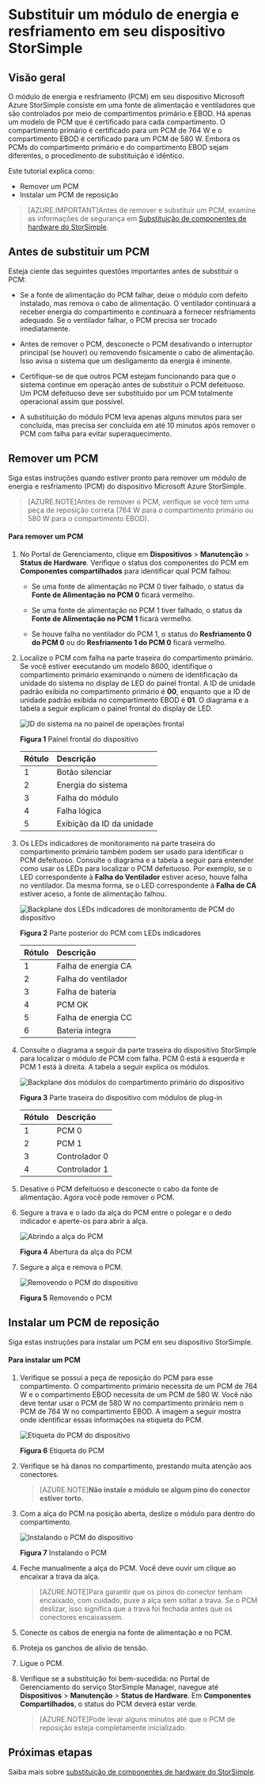 <properties 
   pageTitle="Substituir um PCM em seu dispositivo StorSimple | Microsoft Azure"
   description="Explica como remover e substituir módulo de energia e resfriamento (PCM) em seu dispositivo StorSimple"
   services="storsimple"
   documentationCenter=""
   authors="alkohli"
   manager="carolz"
   editor="" />
<tags 
   ms.service="storsimple"
   ms.devlang="NA"
   ms.topic="article"
   ms.tgt_pltfrm="NA"
   ms.workload="TBD"
   ms.date="08/31/2015"
   ms.author="alkohli" />

# Substituir um módulo de energia e resfriamento em seu dispositivo StorSimple

## Visão geral

O módulo de energia e resfriamento (PCM) em seu dispositivo Microsoft Azure StorSimple consiste em uma fonte de alimentação e ventiladores que são controlados por meio de compartimentos primário e EBOD. Há apenas um modelo de PCM que é certificado para cada compartimento. O compartimento primário é certificado para um PCM de 764 W e o compartimento EBOD é certificado para um PCM de 580 W. Embora os PCMs do compartimento primário e do compartimento EBOD sejam diferentes, o procedimento de substituição é idêntico.

Este tutorial explica como:

- Remover um PCM
- Instalar um PCM de reposição

>[AZURE.IMPORTANT]Antes de remover e substituir um PCM, examine as informações de segurança em [Substituição de componentes de hardware do StorSimple](storsimple-hardware-component-replacement.md).

## Antes de substituir um PCM

Esteja ciente das seguintes questões importantes antes de substituir o PCM:

- Se a fonte de alimentação do PCM falhar, deixe o módulo com defeito instalado, mas remova o cabo de alimentação. O ventilador continuará a receber energia do compartimento e continuará a fornecer resfriamento adequado. Se o ventilador falhar, o PCM precisa ser trocado imediatamente.

- Antes de remover o PCM, desconecte o PCM desativando o interruptor principal (se houver) ou removendo fisicamente o cabo de alimentação. Isso avisa o sistema que um desligamento da energia é iminente.

- Certifique-se de que outros PCM estejam funcionando para que o sistema continue em operação antes de substituir o PCM defeituoso. Um PCM defeituoso deve ser substituído por um PCM totalmente operacional assim que possível.

- A substituição do módulo PCM leva apenas alguns minutos para ser concluída, mas precisa ser concluída em até 10 minutos após remover o PCM com falha para evitar superaquecimento.

## Remover um PCM

Siga estas instruções quando estiver pronto para remover um módulo de energia e resfriamento (PCM) do dispositivo Microsoft Azure StorSimple.

>[AZURE.NOTE]Antes de remover o PCM, verifique se você tem uma peça de reposição correta (764 W para o compartimento primário ou 580 W para o compartimento EBOD).

#### Para remover um PCM

1. No Portal de Gerenciamento, clique em **Dispositivos** > **Manutenção** > **Status de Hardware**. Verifique o status dos componentes do PCM em **Componentes compartilhados** para identificar qual PCM falhou:

     - Se uma fonte de alimentação no PCM 0 tiver falhado, o status da **Fonte de Alimentação no PCM 0** ficará vermelho.

     - Se uma fonte de alimentação no PCM 1 tiver falhado, o status da **Fonte de Alimentação no PCM 1** ficará vermelho.

     - Se houve falha no ventilador do PCM 1, o status do **Resfriamento 0 do PCM 0** ou do **Resfriamento 1 do PCM 0** ficará vermelho.

2. Localize o PCM com falha na parte traseira do compartimento primário. Se você estiver executando um modelo 8600, identifique o compartimento primário examinando o número de identificação da unidade do sistema no display de LED do painel frontal. A ID de unidade padrão exibida no compartimento primário é **00**, enquanto que a ID de unidade padrão exibida no compartimento EBOD é **01**. O diagrama e a tabela a seguir explicam o painel frontal do display de LED.

    ![ID do sistema na no painel de operações frontal](./media/storsimple-power-cooling-module-replacement/IC740991.png)

     **Figura 1** Painel frontal do dispositivo

    |Rótulo|Descrição|
    |:---|:-----------|
    |1|Botão silenciar|
    |2|Energia do sistema|
    |3|Falha do módulo|
    |4|Falha lógica|
    |5|Exibição da ID da unidade|

3. Os LEDs indicadores de monitoramento na parte traseira do compartimento primário também podem ser usado para identificar o PCM defeituoso. Consulte o diagrama e a tabela a seguir para entender como usar os LEDs para localizar o PCM defeituoso. Por exemplo, se o LED correspondente à **Falha do Ventilador** estiver aceso, houve falha no ventilador. Da mesma forma, se o LED correspondente à **Falha de CA** estiver aceso, a fonte de alimentação falhou.

    ![Backplane dos LEDs indicadores de monitoramento de PCM do dispositivo](./media/storsimple-power-cooling-module-replacement/IC740992.png)

     **Figura 2** Parte posterior do PCM com LEDs indicadores

    |Rótulo|Descrição|
    |:---|:-----------|
    |1|Falha de energia CA|
    |2|Falha do ventilador|
    |3|Falha de bateria|
    |4|PCM OK|
    |5|Falha de energia CC|
    |6|Bateria íntegra|

4. Consulte o diagrama a seguir da parte traseira do dispositivo StorSimple para localizar o módulo de PCM com falha. PCM 0 está à esquerda e PCM 1 está à direita. A tabela a seguir explica os módulos.

     ![Backplane dos módulos do compartimento primário do dispositivo](./media/storsimple-power-cooling-module-replacement/IC740994.png)

     **Figura 3** Parte traseira do dispositivo com módulos de plug-in

    |Rótulo|Descrição|
    |:---|:-----------|
    |1|PCM 0|
    |2|PCM 1|
    |3|Controlador 0|
    |4|Controlador 1|

5. Desative o PCM defeituoso e desconecte o cabo da fonte de alimentação. Agora você pode remover o PCM.

6. Segure a trava e o lado da alça do PCM entre o polegar e o dedo indicador e aperte-os para abrir a alça.

    ![Abrindo a alça do PCM](./media/storsimple-power-cooling-module-replacement/IC740995.png)

    **Figura 4** Abertura da alça do PCM

7. Segure a alça e remova o PCM.

    ![Removendo o PCM do dispositivo](./media/storsimple-power-cooling-module-replacement/IC740996.png)

    **Figura 5** Removendo o PCM

## Instalar um PCM de reposição

Siga estas instruções para instalar um PCM em seu dispositivo StorSimple.

#### Para instalar um PCM

1. Verifique se possui a peça de reposição do PCM para esse compartimento. O compartimento primário necessita de um PCM de 764 W e o compartimento EBOD necessita de um PCM de 580 W. Você não deve tentar usar o PCM de 580 W no compartimento primário nem o PCM de 764 W no compartimento EBOD. A imagem a seguir mostra onde identificar essas informações na etiqueta do PCM.

    ![Etiqueta do PCM do dispositivo](./media/storsimple-power-cooling-module-replacement/IC740973.png)

    **Figura 6** Etiqueta do PCM

2. Verifique se há danos no compartimento, prestando muita atenção aos conectores.
										
    >[AZURE.NOTE]**Não instale o módulo se algum pino do conector estiver torto.**

3. Com a alça do PCM na posição aberta, deslize o módulo para dentro do compartimento.

    ![Instalando o PCM do dispositivo](./media/storsimple-power-cooling-module-replacement/IC740975.png)

    **Figura 7** Instalando o PCM

4. Feche manualmente a alça do PCM. Você deve ouvir um clique ao encaixar a trava da alça.
										
    >[AZURE.NOTE]Para garantir que os pinos do conector tenham encaixado, com cuidado, puxe a alça sem soltar a trava. Se o PCM deslizar, isso significa que a trava foi fechada antes que os conectores encaixassem.

5. Conecte os cabos de energia na fonte de alimentação e no PCM.

6. Proteja os ganchos de alívio de tensão.

7. Ligue o PCM.

8. Verifique se a substituição foi bem-sucedida: no Portal de Gerenciamento do serviço StorSimple Manager, navegue até **Dispositivos** > **Manutenção** > **Status de Hardware**. Em **Componentes Compartilhados**, o status do PCM deverá estar verde.
										
    >[AZURE.NOTE]Pode levar alguns minutos até que o PCM de reposição esteja completamente inicializado.

## Próximas etapas

Saiba mais sobre [substituição de componentes de hardware do StorSimple](storsimple-hardware-component-replacement.md).

<!---HONumber=Oct15_HO3-->